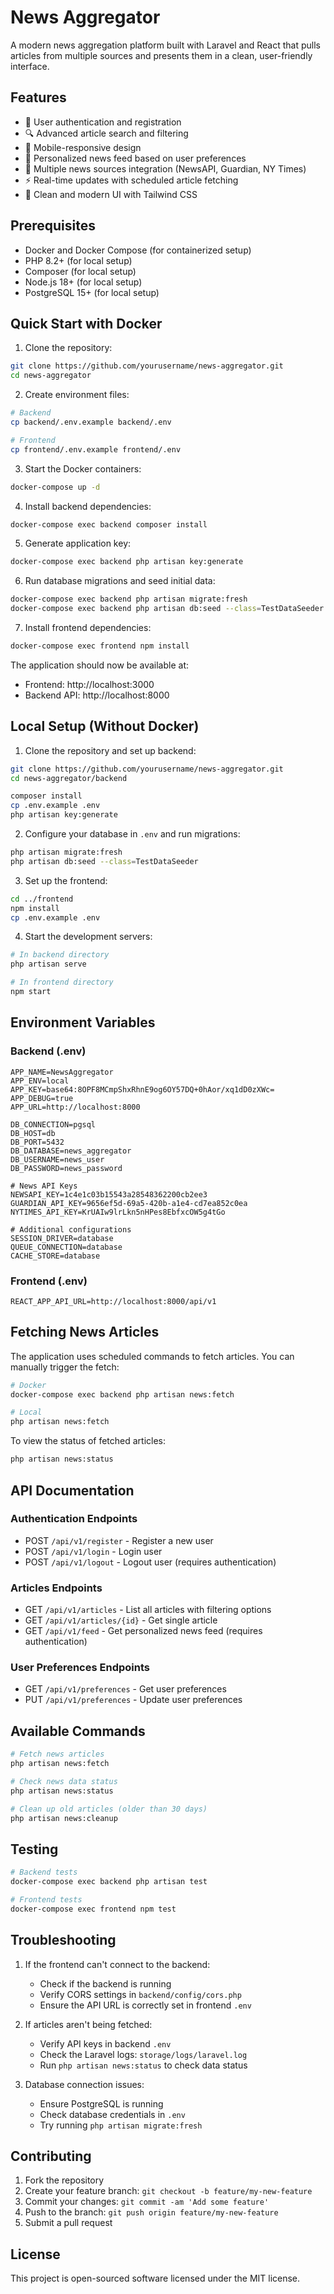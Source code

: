 # News Aggregator

A modern news aggregation platform built with Laravel and React that pulls articles from multiple sources and presents them in a clean, user-friendly interface.

## Features

- 🔐 User authentication and registration
- 🔍 Advanced article search and filtering
- 📱 Mobile-responsive design
- 🎯 Personalized news feed based on user preferences
- 📰 Multiple news sources integration (NewsAPI, Guardian, NY Times)
- ⚡ Real-time updates with scheduled article fetching
- 🎨 Clean and modern UI with Tailwind CSS

## Prerequisites

- Docker and Docker Compose (for containerized setup)
- PHP 8.2+ (for local setup)
- Composer (for local setup)
- Node.js 18+ (for local setup)
- PostgreSQL 15+ (for local setup)

## Quick Start with Docker

1. Clone the repository:
```bash
git clone https://github.com/yourusername/news-aggregator.git
cd news-aggregator
```

2. Create environment files:
```bash
# Backend
cp backend/.env.example backend/.env

# Frontend
cp frontend/.env.example frontend/.env
```

3. Start the Docker containers:
```bash
docker-compose up -d
```

4. Install backend dependencies:
```bash
docker-compose exec backend composer install
```

5. Generate application key:
```bash
docker-compose exec backend php artisan key:generate
```

6. Run database migrations and seed initial data:
```bash
docker-compose exec backend php artisan migrate:fresh
docker-compose exec backend php artisan db:seed --class=TestDataSeeder
```

7. Install frontend dependencies:
```bash
docker-compose exec frontend npm install
```

The application should now be available at:
- Frontend: http://localhost:3000
- Backend API: http://localhost:8000

## Local Setup (Without Docker)

1. Clone the repository and set up backend:
```bash
git clone https://github.com/yourusername/news-aggregator.git
cd news-aggregator/backend

composer install
cp .env.example .env
php artisan key:generate
```

2. Configure your database in `.env` and run migrations:
```bash
php artisan migrate:fresh
php artisan db:seed --class=TestDataSeeder
```

3. Set up the frontend:
```bash
cd ../frontend
npm install
cp .env.example .env
```

4. Start the development servers:
```bash
# In backend directory
php artisan serve

# In frontend directory
npm start
```

## Environment Variables

### Backend (.env)
```env
APP_NAME=NewsAggregator
APP_ENV=local
APP_KEY=base64:8OPF8MCmpShxRhnE9og6OY57DQ+0hAor/xq1dD0zXWc=
APP_DEBUG=true
APP_URL=http://localhost:8000

DB_CONNECTION=pgsql
DB_HOST=db
DB_PORT=5432
DB_DATABASE=news_aggregator
DB_USERNAME=news_user
DB_PASSWORD=news_password

# News API Keys
NEWSAPI_KEY=1c4e1c03b15543a28548362200cb2ee3
GUARDIAN_API_KEY=9656ef5d-69a5-420b-a1e4-cd7ea852c0ea
NYTIMES_API_KEY=KrUAIw9lrLkn5nHPes8EbfxcOW5g4tGo

# Additional configurations
SESSION_DRIVER=database
QUEUE_CONNECTION=database
CACHE_STORE=database
```

### Frontend (.env)
```env
REACT_APP_API_URL=http://localhost:8000/api/v1
```

## Fetching News Articles

The application uses scheduled commands to fetch articles. You can manually trigger the fetch:

```bash
# Docker
docker-compose exec backend php artisan news:fetch

# Local
php artisan news:fetch
```

To view the status of fetched articles:
```bash
php artisan news:status
```

## API Documentation

### Authentication Endpoints

- POST `/api/v1/register` - Register a new user
- POST `/api/v1/login` - Login user
- POST `/api/v1/logout` - Logout user (requires authentication)

### Articles Endpoints

- GET `/api/v1/articles` - List all articles with filtering options
- GET `/api/v1/articles/{id}` - Get single article
- GET `/api/v1/feed` - Get personalized news feed (requires authentication)

### User Preferences Endpoints

- GET `/api/v1/preferences` - Get user preferences
- PUT `/api/v1/preferences` - Update user preferences

## Available Commands

```bash
# Fetch news articles
php artisan news:fetch

# Check news data status
php artisan news:status

# Clean up old articles (older than 30 days)
php artisan news:cleanup
```

## Testing

```bash
# Backend tests
docker-compose exec backend php artisan test

# Frontend tests
docker-compose exec frontend npm test
```

## Troubleshooting

1. If the frontend can't connect to the backend:
   - Check if the backend is running
   - Verify CORS settings in `backend/config/cors.php`
   - Ensure the API URL is correctly set in frontend `.env`

2. If articles aren't being fetched:
   - Verify API keys in backend `.env`
   - Check the Laravel logs: `storage/logs/laravel.log`
   - Run `php artisan news:status` to check data status

3. Database connection issues:
   - Ensure PostgreSQL is running
   - Check database credentials in `.env`
   - Try running `php artisan migrate:fresh`

## Contributing

1. Fork the repository
2. Create your feature branch: `git checkout -b feature/my-new-feature`
3. Commit your changes: `git commit -am 'Add some feature'`
4. Push to the branch: `git push origin feature/my-new-feature`
5. Submit a pull request

## License

This project is open-sourced software licensed under the MIT license.